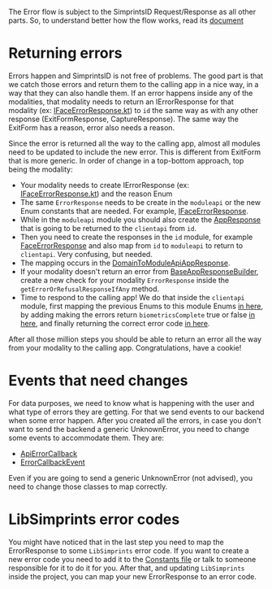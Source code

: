The Error flow is subject to the SimprintsID Request/Response as all other parts. So, to understand better how the flow works, read its [document](spid_request_response.md)

# Returning errors

Errors happen and SimprintsID is not free of problems. The good part is that we catch those errors and return them to the calling app in a nice way, in a way that they can also handle them. If an error happens inside any of the modalities, that modality needs to return an IErrorResponse for that modality (ex: [IFaceErrorResponse.kt](/moduleapi/src/main/java/com/simprints/moduleapi/face/responses/IFaceErrorResponse.kt)) to `id` the same way as with any other response (ExitFormResponse, CaptureResponse). The same way the ExitForm has a reason, error also needs a reason.

Since the error is returned all the way to the calling app, almost all modules need to be updated to include the new error. This is different from ExitForm that is more generic. In order of change in a top-bottom approach, top being the modality:

- Your modality needs to create IErrorResponse (ex: [IFaceErrorResponse.kt](/moduleapi/src/main/java/com/simprints/moduleapi/face/responses/IFaceErrorResponse.kt)) and the reason Enum
- The same `ErrorResponse` needs to be create in the `moduleapi` or the new Enum constants that are needed. For example, [IFaceErrorResponse](/moduleapi/src/main/java/com/simprints/moduleapi/face/responses/IFaceErrorResponse.kt).
- While in the `moduleapi` module you should also create the [AppResponse](/moduleapi/src/main/java/com/simprints/moduleapi/app/responses/IAppErrorResponse.kt) that is going to be returned to the `clientapi` from `id`.
- Then you need to create the responses in the `id` module, for example [FaceErrorResponse](/id/src/main/java/com/simprints/id/domain/moduleapi/face/responses/FaceErrorResponse.kt) and also map from `id` to `moduleapi` to return to `clientapi`. Very confusing, but needed. 
- The mapping occurs in the [DomainToModuleApiAppResponse](/id/src/main/java/com/simprints/id/domain/moduleapi/app/DomainToModuleApiAppResponse.kt). 
- If your modality doesn't return an error from [BaseAppResponseBuilder](/id/src/main/java/com/simprints/id/orchestrator/responsebuilders/BaseAppResponseBuilder.kt), create a new check for your modality `ErrorResponse` inside the `getErrorOrRefusalResponseIfAny` method.
- Time to respond to the calling app! We do that inside the `clientapi` module, first mapping the previous Enums to this module Enums [in here](/clientapi/src/main/java/com/simprints/clientapi/domain/responses/ErrorResponse.kt), by adding making the errors return `biometricsComplete` true or false [in here](/clientapi/src/main/java/com/simprints/clientapi/extensions/ErrorResponse.ext.kt), and finally returning the correct error code [in here](/clientapi/src/main/java/com/simprints/clientapi/activities/libsimprints/ErrorResponse.ext.kt).

After all those million steps you should be able to return an error all the way from your modality to the calling app. Congratulations, have a cookie!

# Events that need changes

For data purposes, we need to know what is happening with the user and what type of errors they are getting. For that we send events to our backend when some error happen. After you created all the errors, in case you don't want to send the backend a generic UnknownError, you need to change some events to accommodate them. They are:
- [ApiErrorCallback](/id/src/main/java/com/simprints/id/data/db/session/remote/events/callback/ApiErrorCallback.kt)
- [ErrorCallbackEvent](/id/src/main/java/com/simprints/id/data/db/session/domain/models/events/callback/ErrorCallbackEvent.kt)

Even if you are going to send a generic UnknownError (not advised), you need to change those classes to map correctly.

# LibSimprints error codes

You might have noticed that in the last step you need to map the ErrorResponse to some `LibSimprints` error code. If you want to create a new error code you need to add it to the [Constants file](https://github.com/Simprints/LibSimprints/blob/f0f77f611d7e7885a9f7b80dae7be2d20a259dff/src/main/java/com/simprints/libsimprints/Constants.java) or talk to someone responsible for it to do it for you. After that, and updating `LibSimprints` inside the project, you can map your new ErrorResponse to an error code.
